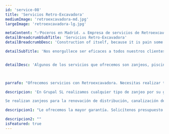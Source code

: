 ```yaml
---
id: 'service-08'
title: 'Servicios Retro-Excavadora'
mediumImage: 'retroexcavadora-md.jpg'
largeImage: 'retroexcavadora-lg.jpg'

metaContent: "✅Poceros en Madrid. 🔝 Empresa de servicios de Retroexcavadora en Madrid 24 horas. 📢 Piscinas, zanjeos etc.... ☎️​ 695 126 600"
detailBreadcrumbSubTitle: 'Servicios Retro-Excavadora'
detailBreadcrumbDesc: 'Construction of itself, because it is pain some proper style design occur are pleasure'

detailSubTitle: 'Nos enorgullece ser eficaces a todos nuestros clientes residenciales, comerciales e industriales. Tenemos un servicio de retroexcavación completo y la maquinaria habla por sí misma.'


detailDesc: 'Algunos de los servicios que ofrecemos son zanjeos, piscinas, pistas de tenis, áridos, material reciclado, trabajos en hormigón y piedra con martillo rompedor. Trabajamos por toda la provincia de Madrid y alrededores.'  
  


parrafo: "Ofrecemos servicios con Retroexcavadora. Necesitas realizar trabajos de hoyos, fosos, piscinas o zanjas. ¡Llámanos!"

descripcion: 'En Grupal SL realizamos cualquier tipo de zanjeo por su gran abanico de implemento, que permiten realizar con total eficacia los trabajos con cualquier profundidad y anchura.

Se realizan zanjeos para la renovación de distribución, canalización de agua, desagües, drenajes, conducciones de gas, electricidad y comunicaciones.'

descripcion1: "Le ofrecemos la mayor garantía. Solicítenos presupuesto y contrate nuestros servicios. Le daremos toda la información que necesite. Será un placer atenderle."

descripcion2: ""
isFeatured: true
---
```

